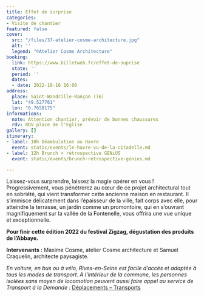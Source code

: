 ```yaml
---
title: Effet de surprise
categories:
- Visite de chantier
featured: false
cover:
  src: "/files/37-atelier-cosme-architecture.jpg"
  alt: ''
  legend: "©Atelier Cosme Architecture"
booking:
  link: https://www.billetweb.fr/effet-de-suprise
  state: ''
  period: ''
  dates:
  - date: 2022-10-16 16:00
address:
  place: Saint-Wandrille-Rançon (76)
  lat: "49.527761"
  lon: "0.7658175"
informations:
  note: Attention chantier, prévoir de bonnes chaussures
  rdv: RDV place de l'Eglise
gallery: []
itinerary:
- label: 10h Déambulation au Havre
  event: static/events/le-havre-vu-de-la-citadelle.md
- label: 12h Brunch + rétrospective GENiUS
  event: static/events/brunch-retrospective-genius.md

---
```

Laissez-vous surprendre, laissez la magie opérer en vous ! Progressivement, vous pénétrerez au cœur de ce projet architectural tout en sobriété, qui vient transformer cette ancienne maison en restaurant. Il s’immisce délicatement dans l’épaisseur de la ville, fait corps avec elle, pour atteindre la terrasse, un jardin comme un promontoire, qui en s’ouvrant magnifiquement sur la vallée de la Fontenelle, vous offrira une vue unique et exceptionnelle.

**Pour finir cette édition 2022 du festival Zigzag, dégustation des produits de l’Abbaye.**

**Intervenants :** Maxime Cosme, atelier Cosme architecture et Samuel Craquelin, architecte paysagiste.

_En voiture, en bus ou à vélo, Rives-en-Seine est facile d’accès et adaptée à tous les modes de transport. A l’intérieur de la commune, les personnes isolées sans moyen de locomotion peuvent aussi faire appel au service de Transport à la Demande :_ [Déplacements – Transports](https://www.rives-en-seine.fr/vivre/deplacements/)